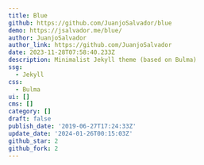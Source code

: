 ```yaml
---
title: Blue
github: https://github.com/JuanjoSalvador/blue
demo: https://jsalvador.me/blue/
author: JuanjoSalvador
author_link: https://github.com/JuanjoSalvador
date: 2023-11-28T07:58:40.233Z
description: Minimalist Jekyll theme (based on Bulma)
ssg:
  - Jekyll
css:
  - Bulma
ui: []
cms: []
category: []
draft: false
publish_date: '2019-06-27T17:24:33Z'
update_date: '2024-01-26T00:15:03Z'
github_star: 2
github_fork: 2
---
```

